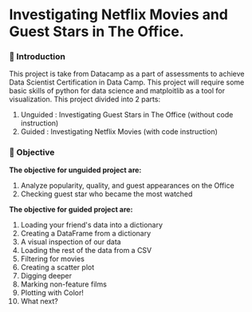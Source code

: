 # **Investigating Netflix Movies and Guest Stars in The Office.**

### **👋 Introduction**

This project is take from Datacamp as a part of assessments to achieve Data Scientist Certification in Data Camp. This project will require some basic skills of python for data science and matploitlib as a tool for visualization. This project divided into 2 parts:

1. Unguided : Investigating Guest Stars in The Office (without code instruction)
2. Guided : Investigating Netflix Movies (with code instruction)

### **🔎 Objective**
**The objective for unguided project are:**

1. Analyze popularity, quality, and guest appearances on the Office
2. Checking guest star who became the most watched

**The objective for guided project are:**

1. Loading your friend's data into a dictionary
2. Creating a DataFrame from a dictionary
3. A visual inspection of our data
4. Loading the rest of the data from a CSV
5. Filtering for movies
6. Creating a scatter plot
7. Digging deeper
8. Marking non-feature films
9. Plotting with Color!
10. What next?
